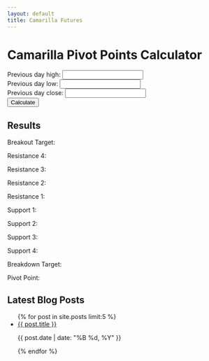 ```yaml
---
layout: default
title: Camarilla Futures
---
```


<div class="container">
    <h1>Camarilla Pivot Points Calculator</h1>
    <div class="calculator">
        <div class="input-group">
            <label for="high">Previous day high:</label>
            <input type="text" id="high">
        </div>
        <div class="input-group">
            <label for="low">Previous day low:</label>
            <input type="text" id="low">
        </div>
        <div class="input-group">
            <label for="close">Previous day close:</label>
            <input type="text" id="close">
        </div>
        <button id="calculate-button">Calculate</button>
        <div class="results">
            <h2>Results</h2>
            <p>Breakout Target: <span id="breakout_target"></span></p>
            <p>Resistance 4: <span id="resistance_4"></span></p>
            <p>Resistance 3: <span id="resistance_3"></span></p>
            <p>Resistance 2: <span id="resistance_2"></span></p>
            <p>Resistance 1: <span id="resistance_1"></span></p>
            <p>Support 1: <span id="support_1"></span></p>
            <p>Support 2: <span id="support_2"></span></p>
            <p>Support 3: <span id="support_3"></span></p>
            <p>Support 4: <span id="support_4"></span></p>
            <p>Breakdown Target: <span id="breakdown_target"></span></p>
            <div class="pivot-section">
                <p>Pivot Point: <span id="pivot_point"></span></p>
            </div>
        </div>
    </div>
    <div class="newsfeed">
        <h2>Latest Blog Posts</h2>
        <ul>
            {% for post in site.posts limit:5 %}
            <li>
                <a href="{{ post.url | relative_url }}">{{ post.title }}</a>
                <p>{{ post.date | date: "%B %d, %Y" }}</p>
            </li>
            {% endfor %}
        </ul>
    </div>
</div>
<script src="{{ '/assets/js/calc.js' | relative_url }}"></script>
